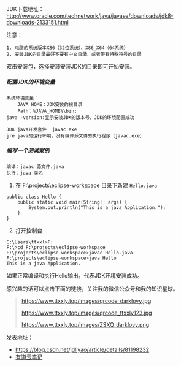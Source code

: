 JDK下载地址：http://www.oracle.com/technetwork/java/javase/downloads/jdk8-downloads-2133151.html

注意：

```
1. 电脑的系统版本X86（32位系统）、X86_X64（64系统）
2. 安装JDK的目录最好不要有中文目录，或者带有特殊符号的目录
```

双击安装包，选择安装安装JDK的目录即可开始安装。

##### 配置JDK的环境变量

```
系统环境变量：
	JAVA_HOME：JDK安装的根目录
	Path：%JAVA_HOME%\bin;
java -version:显示安装JDK的版本号，JDK的环境配置成功

JDK java开发套件  javac.exe
jre java的运行环境，没有编译源文件的执行程序（javac.exe）
```

##### 编写一个测试案例

```
编译：javac 源文件.java
执行：java 类名
```

1. 在 F:\projects\eclipse-workspace 目录下新建 `Hello.java`

```
public class Hello {
	public static void main(String[] args) {
		System.out.println("This is a java Application.");
	}
}
```

2. 打开控制台

```
C:\Users\ttxxl>F:
F:\>cd F:\projects\eclipse-workspace
F:\projects\eclipse-workspace>javac Hello.java
F:\projects\eclipse-workspace>java Hello
This is a java Application.
```

如果正常编译和执行Hello输出，代表JDK环境安装成功。



感兴趣的话可以点击下面的链接，关注我的微信公众号和我的知识星球。

> https://www.ttxxly.top/images/qrcode_darklovy.jpg
>
> https://www.ttxxly.top/images/qrcode_ttxxly123.jpg
>
> https://www.ttxxly.top/images/ZSXQ_darklovy.png



发表地址：

* https://blog.csdn.net/jdliyao/article/details/81198232
* [有道云笔记](http://note.youdao.com/noteshare?id=558356e88cbc7c210000a04dfa61b388&sub=55B94E552E554195A1DFB04B8429997F) 